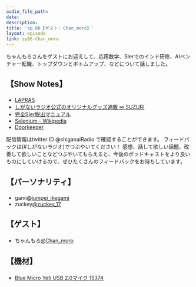 ```yaml
---
audio_file_path: 
date: 
description: 
title: 'sp.86【ゲスト: Chan_moro】'
layout: episode
link: sp86-Chan_moro
---
```


<p><span>ちゃんもろさんをゲストにお迎えして、応用数学、SIerでのインド研修、AIベンチャー転職、トップダウンとボトムアップ、などについて話しました。</span></p>
<h2>
  <p>【Show Notes】</p>
</h2>
<ul>
  <li><a href="https://lapras.com/" target="_blank">LAPRAS</a></li>
  <li><a href="https://suzuri.jp/gami_shiganai" target="_blank">しがないラジオ公式のオリジナルグッズ通販 ∞ SUZURI</a></li>
  <li><a href="https://www.amazon.co.jp/dp/B07TM9LWTN" target="_blank">完全SIer脱出マニュアル</a></li>
  <li><a href="https://ja.wikipedia.org/wiki/Selenium_(%E3%82%BD%E3%83%95%E3%83%88%E3%82%A6%E3%82%A7%E3%82%A2)" target="_blank">Selenium - Wikipedia</a></li>
  <li><a href="https://www.doorkeeper.jp/" target="_blank">Doorkeeper</a></li>
</ul>
<p><span>
  配信情報はtwitter ID @shiganaiRadio で確認することができます。
  フィードバックは(#しがないラジオ)でつぶやいてください！
  感想、話して欲しい話題、改善して欲しいことなどつぶやいてもらえると、今後のポッドキャストをより良いものにしていけるので、ぜひたくさんのフィードバックをお待ちしています。
</span></p>
<h2>
  <p>【パーソナリティ】</p>
</h2>
<ul>
  <li>gami<a href="https://twitter.com/jumpei_ikegami" target="_blank">@jumpei_ikegami</a></li>
  <li>zuckey<a href="https://twitter.com/zuckey_17" target="_blank">@zuckey_17</a></li>
</ul>
<h2>
  <p>【ゲスト】</p>
</h2>
<ul>
  <li>ちゃんもろ<a href="https://twitter.com/Chan_moro" target="_blank">@Chan_moro</a></li>
</ul>
<h2>
  <p>【機材】</p>
</h2>
<ul>
  <li><a href="http://amzn.to/2tlkud3" target="_blank">Blue Micro Yeti USB 2.0マイク 15374</a></li>
</ul>